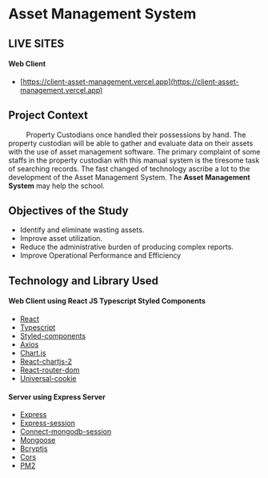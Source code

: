 # Asset Management System

## LIVE SITES

#### Web Client

- [https://client-asset-management.vercel.app](https://client-asset-management.vercel.app)

## Project Context

&nbsp;&nbsp;&nbsp;&nbsp;&nbsp;&nbsp;&nbsp;&nbsp; Property Custodians once handled their possessions by hand. The property custodian will be able to gather and evaluate data on their assets with the use of asset management software. The primary complaint of some staffs in the property custodian with this manual system is the tiresome task of searching records. The fast changed of technology ascribe a lot to the development of the Asset Management System. The **Asset Management System** may help the school.

## Objectives of the Study

- Identify and eliminate wasting assets.
- Improve asset utilization.
- Reduce the administrative burden of producing complex reports.
- Improve Operational Performance and Efficiency

## Technology and Library Used

#### Web Client using React JS Typescript Styled Components

- [React](https://reactjs.org/)
- [Typescript](https://www.typescriptlang.org/)
- [Styled-components](https://styled-components.com/)
- [Axios](https://axios-http.com/docs/intro)
- [Chart.js](https://www.chartjs.org/docs/latest/)
- [React-chartjs-2](https://react-chartjs-2.js.org/)
- [React-router-dom](https://v5.reactrouter.com/web/guides/quick-start)
- [Universal-cookie](https://www.npmjs.com/package/universal-cookie)

#### Server using Express Server

- [Express](https://expressjs.com/)
- [Express-session](https://www.npmjs.com/package/express-session)
- [Connect-mongodb-session](https://www.npmjs.com/package/connect-mongodb-session)
- [Mongoose](https://mongoosejs.com/docs/guide.html)
- [Bcryptjs](https://www.npmjs.com/package/bcryptjs)
- [Cors](https://developer.mozilla.org/en-US/docs/Web/HTTP/CORS)
- [PM2](https://www.npmjs.com/package/pm2)
